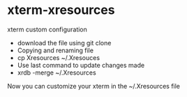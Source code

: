 # xterm-xresources
xterm custom configuration 

- download the file using git clone
- Copying and renaming file
- cp Xresources ~/.Xresouces
- Use last command to update changes made
- xrdb -merge ~/.Xresources 

Now you can customize your xterm in the ~/.Xresources file
